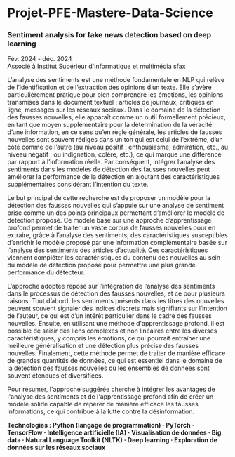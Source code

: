 # Projet-PFE-Mastere-Data-Science

### Sentiment analysis for fake news detection based on deep learning                                                                
Fév. 2024 - déc. 2024                                                                                                                     
Associé à Institut Supérieur d'informatique et multimédia sfax                                                                                             
                                                                                                                                       
L’analyse des sentiments est une méthode fondamentale en NLP qui relève de l’identification et de l’extraction des opinions d’un texte. Elle s’avère particulièrement pratique pour bien comprendre les émotions, les opinions transmises dans le document textuel : articles de journaux, critiques en ligne, messages sur les réseaux sociaux. Dans le domaine de la détection des fausses nouvelles, elle apparaît comme un outil formellement précieux, en tant que moyen supplémentaire pour la détermination de la véracité d’une information, en ce sens qu’en règle générale, les articles de fausses nouvelles sont souvent rédigés dans un ton qui est celui de l’extrême, d’un côté comme de l’autre (au niveau positif : enthousiasme, admiration, etc., au niveau négatif : ou indignation, colère, etc.), ce qui marque une différence par rapport à l’information réelle. Par conséquent, intégrer l’analyse des sentiments dans les modèles de détection des fausses nouvelles peut améliorer la performance de la détection en ajoutant des caractéristiques supplémentaires considérant l’intention du texte. 

Le but principal de cette recherche est de proposer un modèle pour la détection des fausses nouvelles qui s’appuie sur une analyse de sentiment prise comme un des points principaux permettant d’améliorer le modèle de détection proposé. Ce modèle basé sur une approche d’apprentissage profond permet de traiter un vaste corpus de fausses nouvelles pour en extraire, grâce à l’analyse des sentiments, des caractéristiques susceptibles d’enrichir le modèle proposé par une information complémentaire basée sur l’analyse des sentiments des articles d’actualité. Ces caractéristiques viennent compléter les caractéristiques du contenu des nouvelles au sein du modèle de détection proposé pour permettre une plus grande performance du détecteur. 

L’approche adoptée repose sur l’intégration de l’analyse des sentiments dans le processus de détection des fausses nouvelles, et ce pour plusieurs raisons. Tout d’abord, les sentiments présents dans les titres des nouvelles peuvent souvent signaler des indices discrets mais signifiants sur l’intention de l’auteur, ce qui est d’un intérêt particulier dans le cadre des fausses nouvelles. Ensuite, en utilisant une méthode d'apprentissage profond, il est possible de saisir des liens complexes et non linéaires entre les diverses caractéristiques, y compris les émotions, ce qui pourrait entraîner une meilleure généralisation et une détection plus précise des fausses nouvelles. Finalement, cette méthode permet de traiter de manière efficace de grandes quantités de données, ce qui est essentiel dans le domaine de la détection des fausses nouvelles où les ensembles de données sont souvent étendues et diversifiées.

Pour résumer, l'approche suggérée cherche à intégrer les avantages de l'analyse des sentiments et de l'apprentissage profond afin de créer un modèle solide capable de repérer de manière efficace les fausses informations, ce qui contribue à la lutte contre la désinformation.
                                                                                                                                          
**Technologies : Python (langage de programmation) · PyTorch · TensorFlow · Intelligence artificielle (IA) · Visualisation de données · Big data · Natural Language Toolkit (NLTK) · Deep learning · Exploration de données sur les réseaux sociaux**


